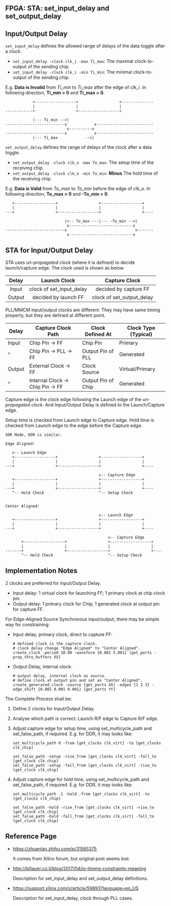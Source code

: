 ##  FPGA: STA: set_input_delay and set_output_delay

##  Input/Output Delay

`set_input_delay` defines the allowed range of delays of the data toggle after a clock.
-   `set_input_delay -clock clk_i -max Ti_max`: The maximal clock-to-output of the sending chip.
-   `set_input_delay -clock clk_i -min Ti_min`: The minimal clock-to-output of the sending chip.

E.g. **Data is Invalid** from *Ti_min* to *Ti_max* after the edge of *clk_i*.
In following direction, **Ti_min > 0** and **Ti_max > 0**.

```
            +------------------+                  +--------------
            |                  |                  |
------------+                  +------------------+

            |--- Ti_min -->|
--------------------------x            x-------------------------
                           x----------x
--------------------------x            x-------------------------
            |--- Ti_max            -->|
```

`set_output_delay` defines the range of delays of the clock after a data toggle.
-   `set_output_delay -clock clk_o -max To_max`: The setup time of the receiving chip.
-   `set_output_delay -clock clk_o -min To_min`: **Minus** The hold time of the receiving chip.

E.g. **Data is Valid** from *To_max* to *To_min* before the edge of *clk_o*.
In following direction, **To_max > 0** and **-To_min > 0**.

```
   +------------------+                  +------------------+
   |                  |                  |                  |
---+                  +------------------+                  +----

                          |<-- To_max ---|--- -To_min -->|
                           x----------------------------x
--------------------------x                              x-------
                           x----------------------------x
```

##  STA for Input/Output Delay

STA uses *un-propagated clock* (where it is defined) to decide launch/capture edge. The clock used is shown as below.

| Delay  |       Launch Clock       |       Capture Clock       |
|:------:|:------------------------:|:-------------------------:|
| Input  | clock of set_input_delay |   decided by capture FF   |
| Output |   decided by launch FF   | clock of set_output_delay |

PLL/MMCM input/output clocks are different. They may have same timing property, but they are defined at different point.

| Delay  | Capture Clock Path               | Clock Defined At   | Clock Type (Typical) |
|--------|----------------------------------|--------------------|----------------------|
| Input  | Chip Pin -> FF                   | Chip Pin           | Primary              |
| ^      | Chip Pin -> PLL -> FF            | Output Pin of PLL  | Generated            |
| Output | External Clock -> FF             | Clock Source       | Virtual/Primary      |
| ^      | Internal Clock -> Chip Pin -> FF | Output Pin of Chip | Generated            |

Capture edge is the clock edge following the Launch edge of the *un-propagated clock*.
And Input/Output Delay is defined to the Launch/Capture edge.

Setup time is checked from Launch edge to Capture edge.
Hold time is checked from Launch edge to the edge before the Capture edge.

```
SDR Mode, DDR is similar.

Edge Aligned:

   v-- Launch Edge
   +------------------+                  +------------------+
   |                  |                  |                  |
---+                  +------------------+                  +----

                                         v-- Capture Edge
   +------------------+                  +------------------+
   |                  |                  |                  |
---+                  +------------------+                  +----
   ^-- Hold Check                        ^-- Setup Check


Center Aligned:

                                         v-- Launch Edge
   +------------------+                  +------------------+
   |                  |                  |                  |
---+                  +------------------+                  +----

                                             v-- Capture Edge
       +------------------+                  +------------------+
       |                  |                  |                  |
-------+                  +------------------+                  +----
       ^-- Hold Check                        ^-- Setup Check
```

##  Implementation Notes

2 clocks are preferred for Input/Output Delay.
-   Input delay: 1 virtual clock for launching FF; 1 primary clock at chip clock pin.
-   Output delay: 1 primary clock for Chip; 1 generated clock at output pin for capture FF.

For Edge-Aligned Source Synchronous input/output, there may be simple way for constraining:
-   Input delay, primary clock, direct to capture FF:

        # defined clock is the capture clock.
        # clock delay change "Edge Aligned" to "Center Aligned".
        create_clock -period 10.00 -waveform {0.001 5.001} [get_ports -prop_thru_buffers XX]

-   Output Delay, internal clock:

        # output delay, internal clock as source.
        # define clock at output pin and set as "Center Aligned".
        create_generated_clock -source [get_ports XX] -edges {1 2 3} -edge_shift {0.001 0.001 0.001} [get_ports YY]

The Complete Process shall be:
1.  Define 2 clocks for Input/Output Delay.

1.  Analyse which path is correct: Launch R/F edge to Capture R/F edge.

1.  Adjust capture edge for setup time, using set_multicycle_path and set_false_path, if required.
    E.g. for DDR, it may looks like:

        set_multicycle_path 0 -from [get_clocks clk_virt] -to [get_clocks clk_chip]

        set_false_path -setup -rise_from [get_clocks clk_virt] -fall_to [get_clock clk_chip]
        set_false_path -setup -fall_from [get_clocks clk_virt] -rise_to [get_clock clk_chip]

1.  Adjust capture edge for hold time, using set_multicycle_path and set_false_path, if required.
    E.g. for DDR, it may looks like:

        set_multicycle_path -1 -hold -from [get_clocks clk_virt] -to [get_clocks clk_chip]

        set_false_path -hold -rise_from [get_clocks clk_virt] -rise_to [get_clock clk_chip]
        set_false_path -hold -fall_from [get_clocks clk_virt] -fall_to [get_clock clk_chip]

##  Reference Page
-   https://zhuanlan.zhihu.com/p/31585375

    It comes from Xilinx forum, but original post seems lost.

-   http://billauer.co.il/blog/2017/04/io-timing-constraints-meaning

    Description for set_input_delay and set_output_delay definitions.

-   https://support.xilinx.com/s/article/59893?language=en_US

    Description for set_input_delay, clock through PLL cases.
